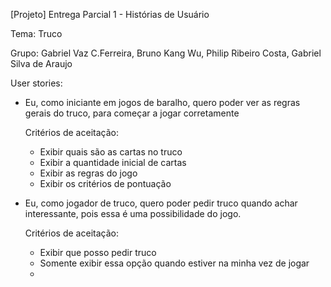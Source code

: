 [Projeto] Entrega Parcial 1 - Histórias de Usuário

Tema: Truco

Grupo: Gabriel Vaz C.Ferreira, Bruno Kang Wu, Philip Ribeiro Costa, Gabriel Silva de Araujo


User stories:

- Eu, como iniciante em jogos de baralho, quero poder ver as regras gerais do truco, para começar a jogar corretamente 

  Critérios de aceitação:
  - Exibir quais são as cartas no truco
  - Exibir a quantidade inicial de cartas
  - Exibir as regras do jogo
  - Exibir os critérios de pontuação


- Eu, como jogador de truco, quero poder pedir truco quando achar interessante, pois essa é uma possibilidade do jogo.

  Critérios de aceitação:
  - Exibir que posso pedir truco
  - Somente exibir essa opção quando estiver na minha vez de jogar
  - 